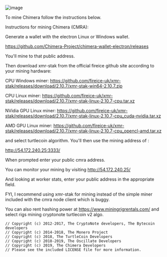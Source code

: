 ![image](https://chimera-project.github.io/chimera-website/assets/images/logo-with-dna.svg)



To mine Chimera follow the instructions below.

Instructions for mining Chimera (CMRA):

Generate a wallet with the electron Linux or Windows wallet. 

https://github.com/Chimera-Project/chimera-wallet-electron/releases

You'll mine to that public address.

Then download xmr-stak from the official fireice github site according to your mining hardware:

CPU Windows miner:
https://github.com/fireice-uk/xmr-stak/releases/download/2.10.7/xmr-stak-win64-2.10.7.zip

CPU Linux miner:
https://github.com/fireice-uk/xmr-stak/releases/download/2.10.7/xmr-stak-linux-2.10.7-cpu.tar.xz

NVidia GPU Linux miner:
https://github.com/fireice-uk/xmr-stak/releases/download/2.10.7/xmr-stak-linux-2.10.7-cpu_cuda-nvidia.tar.xz

AMD GPU Linux miner:
https://github.com/fireice-uk/xmr-stak/releases/download/2.10.7/xmr-stak-linux-2.10.7-cpu_opencl-amd.tar.xz

and select turtlecoin algorithm. You'll then use the mining address of :

http://54.172.240.25:3333/

When prompted enter your public cmra address. 

You can monitor your mining by visiting
http://54.172.240.25/

And looking at worker stats, enter your public address in the appropriate field.

FYI, I recommend using xmr-stak for mining instead of the simple miner included with the cmra node client which is buggy.

You can also rent hashing power at https://www.miningrigrentals.com/ and select rigs mining cryptonote turtlecoin v2 algo.


```
// Copyright (c) 2012-2017, The CryptoNote developers, The Bytecoin developers
// Copyright (c) 2014-2018, The Monero Project
// Copyright (c) 2018, The TurtleCoin Developers
// Copyright (c) 2018-2019, The Oscillate Developers
// Copyright (c) 2019, The Chimera Developers
// Please see the included LICENSE file for more information.
```
